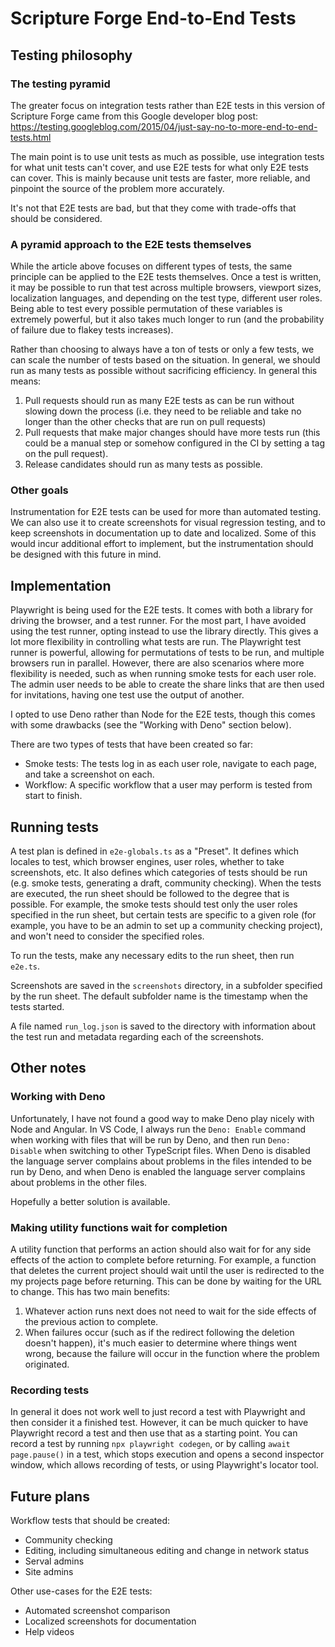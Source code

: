 # Scripture Forge End-to-End Tests

## Testing philosophy

### The testing pyramid

The greater focus on integration tests rather than E2E tests in this version of Scripture Forge came from this Google
developer blog post: https://testing.googleblog.com/2015/04/just-say-no-to-more-end-to-end-tests.html

The main point is to use unit tests as much as possible, use integration tests for what unit tests can't cover, and use
E2E tests for what only E2E tests can cover. This is mainly because unit tests are faster, more reliable, and pinpoint
the source of the problem more accurately.

It's not that E2E tests are bad, but that they come with trade-offs that should be considered.

### A pyramid approach to the E2E tests themselves

While the article above focuses on different types of tests, the same principle can be applied to the E2E tests
themselves. Once a test is written, it may be possible to run that test across multiple browsers, viewport sizes,
localization languages, and depending on the test type, different user roles. Being able to test every possible
permutation of these variables is extremely powerful, but it also takes much longer to run (and the probability of
failure due to flakey tests increases).

Rather than choosing to always have a ton of tests or only a few tests, we can scale the number of tests based on the
situation. In general, we should run as many tests as possible without sacrificing efficiency. In general this means:

1. Pull requests should run as many E2E tests as can be run without slowing down the process (i.e. they need to be
   reliable and take no longer than the other checks that are run on pull requests)
2. Pull requests that make major changes should have more tests run (this could be a manual step or somehow configured
   in the CI by setting a tag on the pull request).
3. Release candidates should run as many tests as possible.

### Other goals

Instrumentation for E2E tests can be used for more than automated testing. We can also use it to create screenshots for
visual regression testing, and to keep screenshots in documentation up to date and localized. Some of this would incur
additional effort to implement, but the instrumentation should be designed with this future in mind.

## Implementation

Playwright is being used for the E2E tests. It comes with both a library for driving the browser, and a test runner. For
the most part, I have avoided using the test runner, opting instead to use the library directly. This gives a lot more
flexibility in controlling what tests are run. The Playwright test runner is powerful, allowing for permutations of
tests to be run, and multiple browsers run in parallel. However, there are also scenarios where more flexibility is
needed, such as when running smoke tests for each user role. The admin user needs to be able to create the share links
that are then used for invitations, having one test use the output of another.

I opted to use Deno rather than Node for the E2E tests, though this comes with some drawbacks (see the "Working with
Deno" section below).

There are two types of tests that have been created so far:

- Smoke tests: The tests log in as each user role, navigate to each page, and take a screenshot on each.
- Workflow: A specific workflow that a user may perform is tested from start to finish.

## Running tests

A test plan is defined in `e2e-globals.ts` as a "Preset". It defines which locales to test, which browser engines,
user roles, whether to take screenshots, etc. It also defines which categories of tests should be run (e.g. smoke tests,
generating a draft, community checking). When the tests are executed, the run sheet should be followed to the degree
that is possible. For example, the smoke tests should test only the user roles specified in the run sheet, but
certain tests are specific to a given role (for example, you have to be an admin to set up a community checking
project), and won't need to consider the specified roles.

To run the tests, make any necessary edits to the run sheet, then run `e2e.ts`.

Screenshots are saved in the `screenshots` directory, in a subfolder specified by the run sheet. The default subfolder
name is the timestamp when the tests started.

A file named `run_log.json` is saved to the directory with information about the test run and metadata regarding each of
the screenshots.

## Other notes

### Working with Deno

Unfortunately, I have not found a good way to make Deno play nicely with Node and Angular. In VS Code, I always run the
`Deno: Enable` command when working with files that will be run by Deno, and then run `Deno: Disable` when switching to
other TypeScript files. When Deno is disabled the language server complains about problems in the files intended to be
run by Deno, and when Deno is enabled the language server complains about problems in the other files.

Hopefully a better solution is available.

### Making utility functions wait for completion

A utility function that performs an action should also wait for for any side effects of the action to complete before
returning. For example, a function that deletes the current project should wait until the user is redirected to the my
projects page before returning. This can be done by waiting for the URL to change. This has two main benefits:

1. Whatever action runs next does not need to wait for the side effects of the previous action to complete.
2. When failures occur (such as if the redirect following the deletion doesn't happen), it's much easier to determine
   where things went wrong, because the failure will occur in the function where the problem originated.

### Recording tests

In general it does not work well to just record a test with Playwright and then consider it a finished test. However, it
can be much quicker to have Playwright record a test and then use that as a starting point. You can record a test by
running `npx playwright codegen`, or by calling `await page.pause()` in a test, which stops execution and opens a second
inspector window, which allows recording of tests, or using Playwright's locator tool.

## Future plans

Workflow tests that should be created:

- Community checking
- Editing, including simultaneous editing and change in network status
- Serval admins
- Site admins

Other use-cases for the E2E tests:

- Automated screenshot comparison
- Localized screenshots for documentation
- Help videos
